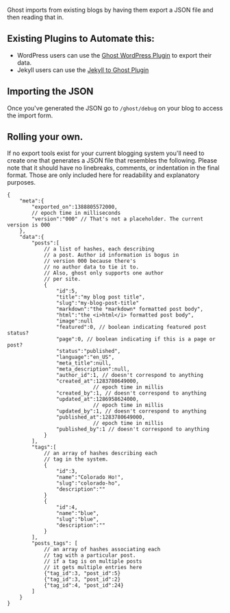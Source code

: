 Ghost imports from existing blogs by having them export a JSON file and then reading that in.

## Existing Plugins to Automate this:

* WordPress users can use the [Ghost WordPress Plugin](http://wordpress.org/plugins/ghost/) to export their data. 
* Jekyll users can use the [Jekyll to Ghost Plugin](https://github.com/redwallhp/Jekyll-to-Ghost)

## Importing the JSON
Once you've generated the JSON go to `/ghost/debug` on your blog to access the import form.


## Rolling your own.

If no export tools exist for your current blogging system you'll need to create one that generates a JSON file that resembles the following. Please note that it should have no linebreaks, comments, or indentation in the final format. Those are only included here for readability and explanatory purposes.

	{
		"meta":{
			"exported_on":1388805572000,
			// epoch time in milliseconds
			"version":"000" // That's not a placeholder. The current version is 000
		},
		"data":{
			"posts":[
				// a list of hashes, each describing 
				// a post. Author id information is bogus in 
				// version 000 because there's 
				// no author data to tie it to.
				// Also, ghost only supports one author
				// per site.
				{
					"id":5,
					"title":"my blog post title",
					"slug":"my-blog-post-title"
					"markdown":"the *markdown* formatted post body",
					"html":"the <i>html</i> formatted post body",
					"image":null
					"featured":0, // boolean indicating featured post status?
					"page":0, // boolean indicating if this is a page or post?
					"status":"published",
					"language":"en_US",
					"meta_title":null,
					"meta_description":null,
					"author_id":1, // doesn't correspond to anything
					"created_at":1283780649000,
								// epoch time in millis
					"created_by":1, // doesn't correspond to anything
					"updated_at":1286958624000,
								// epoch time in millis
					"updated_by":1, // doesn't correspond to anything
					"published_at":1283780649000,
								// epoch time in millis
					"published_by":1 // doesn't correspond to anything
				}
			],
			"tags":[
				// an array of hashes describing each 
				// tag in the system. 
				{
					"id":3, 
					"name":"Colorado Ho!", 
					"slug":"colorado-ho", 
					"description":""
				}
				{
					"id":4,
					"name":"blue",
					"slug":"blue",
					"description":""
				}
			],
			"posts_tags": [
				// an array of hashes associating each 
				// tag with a particular post. 
				// if a tag is on multiple posts
				// it gets multiple entries here
				{"tag_id":3, "post_id":5}
				{"tag_id":3, "post_id":2}
				{"tag_id":4, "post_id":24}
			]
		}
	}
